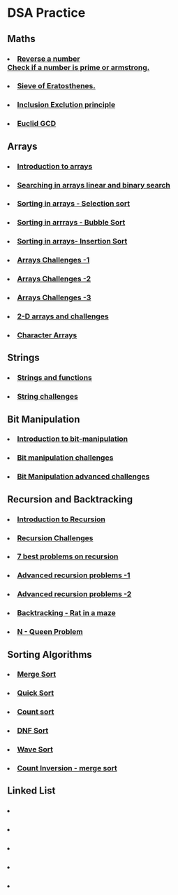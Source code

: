# DSA Practice

## Maths
### <li><a href="mathematics">Reverse a number<br>Check if a number is prime or armstrong.</a>
### <li><a href="mathematics/sieve.js">Sieve of Eratosthenes. </a>
### <li><a href="mathematics/problem12.js">Inclusion Exclution principle</a>
### <li><a href="mathematics/gcd.js">Euclid GCD</a>


## Arrays
### <li><a href="arrays">Introduction to arrays </a>
### <li><a href="arrays/searching">Searching in arrays linear and binary search</a>
### <li><a href="arrays/sorting/selectionsort.js">Sorting in arrays - Selection sort</a>
### <li><a href="arrays/sorting/bubblesort.js">Sorting in arrrays - Bubble Sort</a>
### <li><a href="arrays/sorting/">Sorting in arrays- Insertion Sort</a>
### <li><a href="arrays/problemset1">Arrays Challenges -1</a>
### <li><a href="arrays/problemset2">Arrays Challenges -2</a>
### <li><a href="arrays/problemset3">Arrays Challenges -3</a>
### <li><a href="arrays/2d-arrays">2-D arrays and challenges</a>
### <li><a href="arrays/char-arrays">Character Arrays</a>


## Strings
### <li><a href="strings">Strings and functions</a>
### <li><a href="strings/problems">String challenges</a>


## Bit Manipulation
### <li><a href="bit-manipulation">Introduction to bit-manipulation</a>
### <li><a href="bit-manipulation/problemset1">Bit manipulation challenges</a>
### <li><a href="bit-manipulation/problemset2">Bit Manipulation advanced challenges</a>


## Recursion and Backtracking
### <li><a href="recursion-backtracking/intro">Introduction to Recursion</a>

### <li><a href="recursion-backtracking/challenges">Recursion Challenges</a>

### <li><a href="recursion-backtracking/best-problems">7 best problems on recursion</a>

### <li><a href="recursion-backtracking/advanced-problems">Advanced recursion problems -1</a>

### <li><a href="recursion-backtracking/advanced-problems">Advanced recursion problems -2</a>

### <li><a href="recursion-backtracking/backtracking">Backtracking - Rat in a maze</a>

### <li><a href="recursion-backtracking/backtracking">N - Queen Problem</a>


## Sorting Algorithms
### <li><a href="">Merge Sort</a>
### <li><a href="">Quick Sort</a>
### <li><a href="">Count sort</a>
### <li><a href="">DNF Sort</a>
### <li><a href="">Wave Sort</a>
### <li><a href="">Count Inversion - merge sort</a>


## Linked List
### <li><a href=""></a>
### <li><a href=""></a>
### <li><a href=""></a>
### <li><a href=""></a>
### <li><a href=""></a>